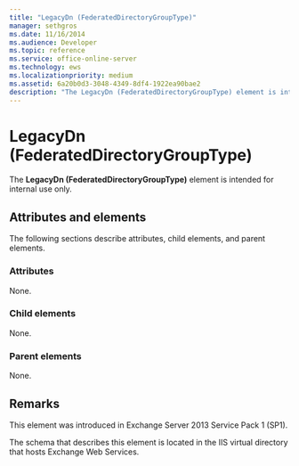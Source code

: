 ```yaml
---
title: "LegacyDn (FederatedDirectoryGroupType)"
manager: sethgros
ms.date: 11/16/2014
ms.audience: Developer
ms.topic: reference
ms.service: office-online-server
ms.technology: ews
ms.localizationpriority: medium
ms.assetid: 6a20b0d3-3048-4349-8df4-1922ea90bae2
description: "The LegacyDn (FederatedDirectoryGroupType) element is intended for internal use only."
---
```


# LegacyDn (FederatedDirectoryGroupType)

The **LegacyDn (FederatedDirectoryGroupType)** element is intended for internal use only. 

## Attributes and elements

The following sections describe attributes, child elements, and parent elements.
  
### Attributes

None.
  
### Child elements

None.
  
### Parent elements

None.
  
## Remarks

This element was introduced in Exchange Server 2013 Service Pack 1 (SP1).
  
The schema that describes this element is located in the IIS virtual directory that hosts Exchange Web Services.
  

